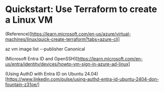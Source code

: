 # Quickstart: Use Terraform to create a Linux VM

(Reference)[https://learn.microsoft.com/en-us/azure/virtual-machines/linux/quick-create-terraform?tabs=azure-cli]

az vm image list --publisher Canonical

(Microsoft Entra ID and OpenSSH)[https://learn.microsoft.com/en-us/entra/identity/devices/howto-vm-sign-in-azure-ad-linux]

(Using AuthD with Entra ID on Ubuntu 24.04)[https://www.linkedin.com/pulse/using-authd-entra-id-ubuntu-2404-don-fountain-z31oe/]
